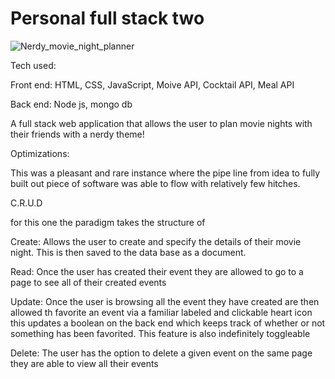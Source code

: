 ﻿# Personal full stack two
![Nerdy_movie_night_planner](https://user-images.githubusercontent.com/23227549/201443065-cc6742ad-313a-4abf-a8fe-3bebca542976.png)


Tech used: 

Front end: HTML, CSS, JavaScript, Moive API, Cocktail API, Meal API 

Back end: Node js, mongo db

A full stack web application that allows the user to plan movie nights with their friends with a nerdy theme!

Optimizations:

This was a pleasant and rare instance where the pipe line from idea to fully built out piece of software was able to flow with relatively few hitches.

C.R.U.D 

for this one the paradigm takes the structure of

Create: Allows the user to create and specify the details of their movie night. This is then saved to the data base as a document.

Read: Once the user has created their event they are allowed to go to a page to see all of their created events

Update: Once the user is browsing all the event they have created are then allowed th favorite an event via a familiar labeled and clickable heart icon
  this updates a boolean on the back end which keeps track of whether or not something has been favorited. This feature is also indefinitely toggleable 
  
Delete: The user has the option to delete a given event on the same page they are able to view all their events
